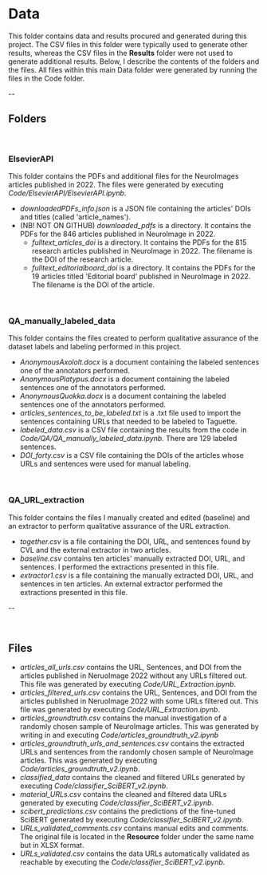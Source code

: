# Data 
This folder contains data and results procured and generated during this project. The CSV files in this folder were typically used to generate other results, whereas the CSV files in the **Results** folder were not used to generate additional results. Below, I describe the contents of the folders and the files. All files within this main Data folder were generated by running the files in the Code folder. 

--

## Folders 

<br>

### ElsevierAPI 
This folder contains the PDFs and additional files for the NeuroImages articles published in 2022. The files were generated by executing *Code/ElsevierAPI/ElsevierAPI.ipynb*. 
* *downloadedPDFs_info.json* is a JSON file containing the articles' DOIs and titles (called 'article_names'). 
* (NB! NOT ON GITHUB) *downloaded_pdfs* is a directory. It contains the PDFs for the 846 articles published in NeuroImage in 2022. 
    * *fulltext_articles_doi* is a directory. It contains the PDFs for the 815 research articles published in NeuroImage in 2022. The filename is the DOI of the research article. 
    * *fulltext_editorialboard_doi* is a directory. It contains the PDFs for the 19 articles titled 'Editorial board' published in NeuroImage in 2022. The filename is the DOI of the article. 

<br>

### QA_manually_labeled_data
This folder contains the files created to perform qualitative assurance of the dataset labels and labeling performed in this project.  
* *AnonymousAxololt.docx* is a document containing the labeled sentences one of the annotators performed. 
* *AnonymousPlatypus.docx* is a document containing the labeled sentences one of the annotators performed. 
* *AnonymousQuokka.docx* is a document containing the labeled sentences one of the annotators performed. 
* *articles_sentences_to_be_labeled.txt* is a .txt file used to import the sentences containing URLs that needed to be labeled to Taguette. 
* *labeled_data.csv* is a CSV file containing the results from the code in *Code/QA/QA_manually_labeled_data.ipynb*. There are 129 labeled sentences. 
* *DOI_forty.csv* is a CSV file containing the DOIs of the articles whose URLs and sentences were used for manual labeling. 

<br>

### QA_URL_extraction 
This folder contains the files I manually created and edited (baseline) and an extractor to perform qualitative assurance of the URL extraction. 
* *together.csv* is a file containing the DOI, URL, and sentences found by CVL and the external extractor in two articles. 
* *baseline.csv* contains ten articles' manually extracted DOI, URL, and sentences. I performed the extractions presented in this file. 
* *extractor1.csv* is a file containing the manually extracted DOI, URL, and sentences in ten articles. An external extractor performed the extractions presented in this file. 

--

<br>

## Files 
- *articles_all_urls.csv* contains the URL, Sentences, and DOI from the articles published in NeruoImage 2022 without any URLs filtered out. This file was generated by executing *Code/URL_Extraction.ipynb*.
- *articles_filtered_urls.csv* contains the URL, Sentences, and DOI from the articles published in NeruoImage 2022 with some URLs filtered out. This file was generated by executing *Code/URL_Extraction.ipynb*. 
- *articles_groundtruth.csv* contains the manual investigation of a randomly chosen sample of NeuroImage articles.  This was generated by writing in and executing *Code/articles_groundtruth_v2.ipynb*
- *articles_groundtruth_urls_and_sentences.csv* contains the extracted URLs and sentences from the randomly chosen sample of NeuroImage articles. This was generated by executing *Code/articles_groundtruth_v2.ipynb*. 
- *classified_data* contains the cleaned and filtered URLs generated by executing *Code/classifier_SciBERT_v2.ipynb*.
- *material_URLs.csv* contains the cleaned and filtered data URLs generated by executing *Code/classifier_SciBERT_v2.ipynb*.
- *scibert_predictions.csv* contains the predictions of the fine-tuned SciBERT generated by executing *Code/classifier_SciBERT_v2.ipynb*.
- *URLs_validated_comments.csv* contains manual edits and comments. The original file is located in the **Resource** folder under the same name but in XLSX format.  
- *URLs_validated.csv* contains the data URLs automatically validated as reachable by executing the *Code/classifier_SciBERT_v2.ipynb*.